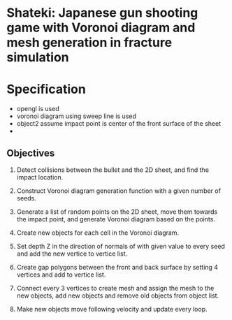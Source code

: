 # Shateki: Japanese gun shooting game with Voronoi diagram and mesh generation in fracture simulation

# Specification
- opengl is used
- voronoi diagram using sweep line is used
- object2 assume impact point is center of the front surface of the sheet
- 

## Objectives

1. Detect collisions between the bullet and the 2D sheet, and find the impact location.

2. Construct Voronoi diagram generation function with a given number of seeds.

3. Generate a list of random points on the 2D sheet, move them towards the impact point, and generate Voronoi diagram based on the points.

4. Create new objects for each cell in the Voronoi diagram.

5. Set depth Z in the direction of normals of with given value to every seed and add the new vertice to vertice list.

6. Create gap polygons between the front and back surface by setting 4 vertices and add to vertice list.

7. Connect every 3 vertices to create mesh and assign the mesh to the new objects, add new objects and remove old objects from object list.

8. Make new objects move following velocity and update every loop.

